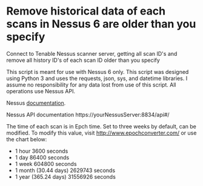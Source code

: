 # Remove historical data of each scans in Nessus 6 are older than you specify

Connect to Tenable Nessus scanner server, getting all scan ID's and remove all history ID's of each scan ID older than you specify

This script is meant for use with Nessus 6 only.  This script was designed using Python 3 and uses the requests, json, sys, and datetime libraries.  I assume no responsibility for any data lost from use of this script. All operations use Nessus API.

Nessus [documentation](https://docs.tenable.com/nessus/index.htm).

Nessus API documentation https://yourNessusServer:8834/api#/

The time of each scan is in Epch time.  Set to three weeks by default, can be modified.
To modify this value, visit http://www.epochconverter.com/ or use the chart below:
- 1 hour	3600 seconds
- 1 day	86400 seconds
- 1 week	604800 seconds
- 1 month (30.44 days) 	2629743 seconds
- 1 year (365.24 days) 	 31556926 seconds

